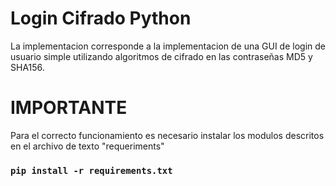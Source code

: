# Login Cifrado Python
La implementacion corresponde a la implementacion de una GUI de login de usuario simple utilizando algoritmos de cifrado en las contraseñas MD5 y SHA156.

# IMPORTANTE
Para el correcto funcionamiento es necesario instalar los modulos descritos en el archivo de texto "requeriments"

### `pip install -r requirements.txt`
